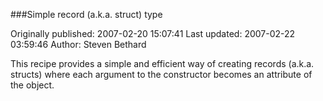 ###Simple record (a.k.a. struct) type

Originally published: 2007-02-20 15:07:41
Last updated: 2007-02-22 03:59:46
Author: Steven Bethard

This recipe provides a simple and efficient way of creating records (a.k.a. structs) where each argument to the constructor becomes an attribute of the object.